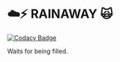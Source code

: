# ☁️⚡ RAINAWAY 🙀

[![Codacy Badge](https://api.codacy.com/project/badge/Grade/70133340e8b746b18ae1178cc6fa9bd4)](https://app.codacy.com/gh/bleeeeeeee/bleeeeeeee.github.io?utm_source=github.com&utm_medium=referral&utm_content=bleeeeeeee/bleeeeeeee.github.io&utm_campaign=Badge_Grade_Settings)

Waits for being filled.
